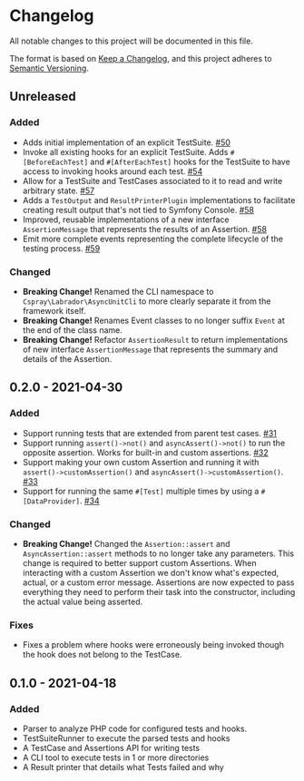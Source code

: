 # Changelog

All notable changes to this project will be documented in this file.

The format is based on [Keep a Changelog](https://keepachangelog.com/en/1.0.0/),
and this project adheres to [Semantic Versioning](https://semver.org/spec/v2.0.0.html).

## Unreleased

### Added

- Adds initial implementation of an explicit TestSuite. [#50](https://github.com/labrador-kennel/async-unit/pull/50)
- Invoke all existing hooks for an explicit TestSuite. Adds `#[BeforeEachTest]` and `#[AfterEachTest]` hooks for the 
  TestSuite to have access to invoking hooks around each test. [#54](https://github.com/labrador-kennel/async-unit/pull/54)
- Allow for a TestSuite and TestCases associated to it to read and write arbitrary state. [#57](https://github.com/labrador-kennel/async-unit/pull/57)
- Adds a `TestOutput` and `ResultPrinterPlugin` implementations to facilitate creating result output that's not tied to Symfony 
Console. [#58](https://github.com/labrador-kennel/async-unit/pull/58)
- Improved, reusable implementations of a new interface `AssertionMessage` that represents the results of an Assertion. [#58](https://github.com/labrador-kennel/async-unit/pull/58)
- Emit more complete events representing the complete lifecycle of the testing process. [#59](https://github.com/labrador-kennel/async-unit/pull/59)

  
### Changed

- **Breaking Change!** Renamed the CLI namespace to `Cspray\Labrador\AsyncUnitCli` to more clearly separate it from the 
framework itself.
- **Breaking Change!** Renames Event classes to no longer suffix `Event` at the end of the class name.
- **Breaking Change!** Refactor `AssertionResult` to return implementations of  new interface `AssertionMessage` that 
  represents the summary and details of the Assertion.


## 0.2.0 - 2021-04-30

### Added

- Support running tests that are extended from parent test cases. [#31](https://github.com/labrador-kennel/async-unit/pull/31)
- Support running `assert()->not()` and `asyncAssert()->not()` to run the opposite assertion. Works for built-in and custom assertions. [#32](https://github.com/labrador-kennel/async-unit/pull/32)
- Support making your own custom Assertion and running it with `assert()->customAssertion()` and `asyncAssert()->customAssertion()`. [#33](https://github.com/labrador-kennel/async-unit/pull/33)
- Support for running the same `#[Test]` multiple times by using a `#[DataProvider]`. [#34](https://github.com/labrador-kennel/async-unit/pull/34)

### Changed

- **Breaking Change!** Changed the `Assertion::assert` and `AsyncAssertion::assert` methods to no longer take any parameters. This change is 
required to better support custom Assertions. When interacting with a custom Assertion we don't know what's expected,
actual, or a custom error message. Assertions are now expected to pass everything they need to perform their task into 
the constructor, including the actual value being asserted.
  
### Fixes

- Fixes a problem where hooks were erroneously being invoked though the hook does not belong to the TestCase.

## 0.1.0 - 2021-04-18

### Added

- Parser to analyze PHP code for configured tests and hooks.
- TestSuiteRunner to execute the parsed tests and hooks
- A TestCase and Assertions API for writing tests
- A CLI tool to execute tests in 1 or more directories
- A Result printer that details what Tests failed and why